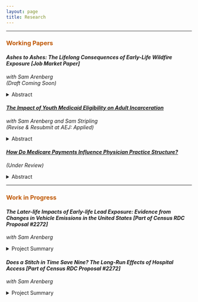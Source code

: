 ```yaml
---
layout: page
title: Research
---
```


<hr>

<h3 style="color:#bf5700;"> Working Papers </h3>

#### *Ashes to Ashes: The Lifelong Consequences of Early-Life Wildfire Exposure [Job Market Paper]* <br/>
_with Sam Arenberg_ <br/>
_(Draft Coming Soon)_

<details>
  <summary> Abstract </summary>
      <p align="justify" style="font-size:80%;"> This paper assesses the impact of in utero and early-childhood exposure to wildfire smoke on longevity as well as economic achievement, human capital accumulation, and disability in mid-to-late adulthood. To identify areas that were exposed to wildfire pollution, we leverage mid-20th century (1930-1969) California wildfires and smoke dispersion modeling. We then combine these wildfire pollution data with comprehensive, restricted-use administrative data from the Social Security Administration and Census Bureau.  These linked data allow us to measure childhood exposure to wildfire smoke for four decades of birth cohorts and to observe a rich set of later-life outcomes including mortality, economic achievement, educational attainment, and disability outcomes. Using this data, we estimate a cohort distributed leads-and-lags regression model, exploiting plausibly exogenous variation in smoke exposure in order to identify long-run effects. We find that moving from the 25th to 75th percentile of early-life wildfire smoke exposure results in 1.7 additional deaths before age 55 per 1,000 individuals, conditional on surviving past early childhood. Estimating these effects across ages 30 to 80 translates to 46 life years lost per 1,000 persons. We further find that smoke exposure results in unfavorable changes to a wide range of later-life outcomes across economic achievement, educational attainment, and disability measures. Using these results, we conservatively estimate that each child born in California during our sample period sustained, on average, ~$20,000 of discounted damages in lost life expectancy and lost earnings due to wildfire smoke. These findings suggest that warming temperatures, which exacerbate the duration and intensity of wildfire seasons, is already meaningfully affecting the life cycles of exposed children through increased smoke exposure._ </p>
  </details>

#### <a href="https://sethneller.github.io/papers/Medicaid_and_incarceration.pdf">*The Impact of Youth Medicaid Eligibility on Adult Incarceration*</a> <br/>
_with Sam Arenberg and Sam Stripling_ <br/>
_(Revise & Resubmit at AEJ: Applied)_


<details>
  <summary> Abstract </summary>
    <p align="justify" style="font-size:0.8em"> This paper identifies an important spillover associated with public health insurance: reduced incarceration. In 1990, Congress passed legislation that  increased Medicaid eligibility for individuals born after September 30, 1983. We show that Black children born just after the cutoff are 5 percent less likely to be incarcerated by age 28, driven primarily by a decrease in incarcerations connected to financially motivated offenses. Children of other races, who experienced almost no gain in Medicaid coverage as a result of the policy, demonstrate no such declines. We find that reduced incarceration in adulthood substantially offsets the initial costs of expanding eligibility. </p>
</details>


#### <a href="https://sethneller.github.io/papers/Practice_structure.pdf">*How Do Medicare Payments Influence Physician Practice Structure?*</a> 
_(Under Review)_

<details>
  <summary> Abstract </summary>
    <p align="justify" style="font-size:0.8em"> This paper exploits spatial discontinuities in Medicare payment rates to estimate the effect of reimbursements on primary care physicians’ choice of organizational structure. I find that a 1 percent increase in Medicare reimbursement leads to a 1.7 to 2.2 percentage point increase in primary care doctors who practice with a small group (defined as 25 providers or fewer). This effect is driven by changes in the tails of the practice size distribution: a 1.8 percentage point increase in physicians who are affiliated with the smallest (1- or 2-provider) practice groups with a corresponding decrease in physicians joining very large practices (≥ 150 providers). I do not, however, detect any evidence of physician sorting or bunching around the boundary in response to differential payment, supporting the underlying assumptions of my regression discontinuity design. Accordingly, my findings suggest that Medicare pricing may be a factor in the trend of consolidation in the physician and clinical services market. </p>
</details>

***
<h3 style="color:#bf5700;"> Work in Progress </h3>
  
#### *The Later-life Impacts of Early-life Lead Exposure: Evidence from Changes in Vehicle Emissions in the United States [Part of Census RDC Proposal #2272]* <br/>
_with Sam Arenberg_

<details>
  <summary> Project Summary </summary>
      <p align="justify"> Beginning in the mid-1970s, airborne lead levels began to decrease sharply due to environmental regulation that reduced the content of lead in gasoline and the improved vehicle emissions technology. However, the long-run benefits of near-elimination of lead emissions on economic outcomes and racial equality are not well understood. This project utilizes restricted Census and Social Security data to link adult outcomes to exact place of birth and related lead exposure to assess the impact of the phaseout of leaded gasoline on human capital achievement, earnings, and other measures of well-being. </p>
  </details>
  
#### *Does a Stitch in Time Save Nine? The Long-Run Effects of Hospital Access [Part of Census RDC Proposal #2272]* <br/>
_with Sam Arenberg_

<details>
  <summary> Project Summary </summary>
      <p align="justify"> This project studies the effect of the Hill-Burton hospital construction program to assess the long-term impact of childhood hospital access on health, human capital, and economic outcomes in adulthood. To do so, we will leverage variation in timing of Hill-Burton hospital construction, linked to Social Security Administration birth records and outcomes in the restricted versions of the Decennial Census and American Community surveys. Because the Hill-Burton program disproportionately increased hospitals in predominately Black areas, we examine whether these expanded medical resources closed gaps in outcomes among Black Americans. </p>
  </details>
